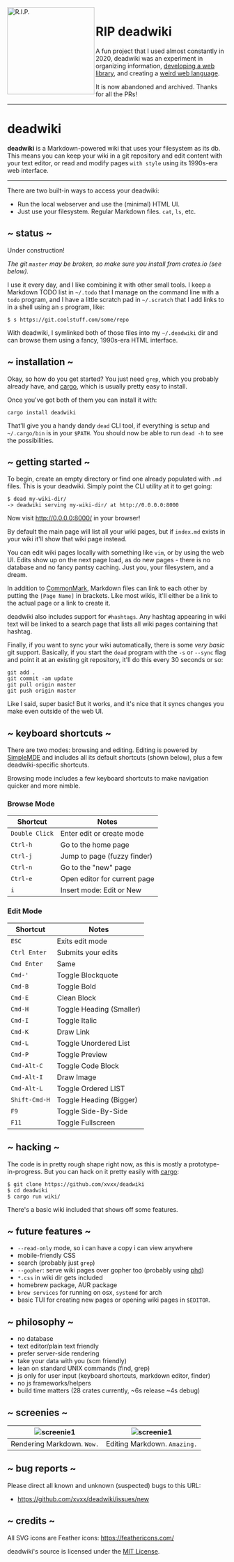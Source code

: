 <img src="/assets/img/rip.gif" alt="R.I.P." height="200" align="left">

# RIP deadwiki

A fun project that I used almost constantly in 2020, deadwiki was an 
experiment in organizing information,
[developing a web library](https://github.com/xvxx/vial),
and creating a [weird web language](https://github.com/xvxx/hatter).

It is now abandoned and archived. Thanks for all the PRs!

---

# deadwiki

**deadwiki** is a Markdown-powered wiki that uses your filesystem as
its db. This means you can keep your wiki in a git repository and edit
content with your text editor, or read and modify pages `with style`
using its 1990s-era web interface.

---

There are two built-in ways to access your deadwiki:

- Run the local webserver and use the (minimal) HTML UI.
- Just use your filesystem. Regular Markdown files. `cat`, `ls`, etc.

## ~ status ~

Under construction!

_The git `master` may be broken, so make sure you install from
crates.io (see below)._

I use it every day, and I like combining it with other small tools. I
keep a Markdown TODO list in `~/.todo` that I manage on the command
line with a `todo` program, and I have a little scratch pad in
`~/.scratch` that I add links to in a shell using an `s` program,
like:

    $ s https://git.coolstuff.com/some/repo

With deadwiki, I symlinked both of those files into my `~/.deadwiki`
dir and can browse them using a fancy, 1990s-era HTML interface.

## ~ installation ~

Okay, so how do you get started? You just need `grep`, which you
probably already have, and [cargo], which is usually pretty easy to
install.

Once you've got both of them you can install it with:

    cargo install deadwiki

That'll give you a handy dandy `dead` CLI tool, if everything is setup
and `~/.cargo/bin` is in your `$PATH`. You should now be able to run
`dead -h` to see the possibilities.

## ~ getting started ~

To begin, create an empty directory or find one already populated with
`.md` files. This is your deadwiki. Simply point the CLI utility at it
to get going:

    $ dead my-wiki-dir/
    -> deadwiki serving my-wiki-dir/ at http://0.0.0.0:8000

Now visit http://0.0.0.0:8000/ in your browser!

By default the main page will list all your wiki pages, but if
`index.md` exists in your wiki it'll show that wiki page instead.

You can edit wiki pages locally with something like `vim`, or by using
the web UI. Edits show up on the next page load, as do new pages -
there is no database and no fancy pantsy caching. Just you, your
filesystem, and a dream.

In addition to [CommonMark], Markdown files can link to each other by
putting the `[Page Name]` in brackets. Like most wikis, it'll either
be a link to the actual page or a link to create it.

deadwiki also includes support for `#hashtags`. Any hashtag appearing
in wiki text will be linked to a search page that lists all wiki pages
containing that hashtag.

Finally, if you want to sync your wiki automatically, there is some
_very basic_ git support. Basically, if you start the `dead`
program with the `-s` or `--sync` flag and point it at an existing git
repository, it'll do this every 30 seconds or so:

    git add .
    git commit -am update
    git pull origin master
    git push origin master

Like I said, super basic! But it works, and it's nice that it syncs
changes you make even outside of the web UI.

## ~ keyboard shortcuts ~

There are two modes: browsing and editing. Editing is powered by
[SimpleMDE] and includes all its default shortcuts (shown below), plus
a few deadwiki-specific shortcuts.

Browsing mode includes a few keyboard shortcuts to make navigation
quicker and more nimble.

### Browse Mode

| **Shortcut**   | **Notes**                    |
| -------------- | ---------------------------- |
| `Double Click` | Enter edit or create mode    |
| `Ctrl-h`       | Go to the home page          |
| `Ctrl-j`       | Jump to page (fuzzy finder)  |
| `Ctrl-n`       | Go to the "new" page         |
| `Ctrl-e`       | Open editor for current page |
| `i`            | Insert mode: Edit or New     |

### Edit Mode

| **Shortcut**  | **Notes**                |
| ------------- | ------------------------ |
| `ESC`         | Exits edit mode          |
| `Ctrl Enter`  | Submits your edits       |
| `Cmd Enter`   | Same                     |
| `Cmd-'`       | Toggle Blockquote        |
| `Cmd-B`       | Toggle Bold              |
| `Cmd-E`       | Clean Block              |
| `Cmd-H`       | Toggle Heading (Smaller) |
| `Cmd-I`       | Toggle Italic            |
| `Cmd-K`       | Draw Link                |
| `Cmd-L`       | Toggle Unordered List    |
| `Cmd-P`       | Toggle Preview           |
| `Cmd-Alt-C`   | Toggle Code Block        |
| `Cmd-Alt-I`   | Draw Image               |
| `Cmd-Alt-L`   | Toggle Ordered LIST      |
| `Shift-Cmd-H` | Toggle Heading (Bigger)  |
| `F9`          | Toggle Side-By-Side      |
| `F11`         | Toggle Fullscreen        |

## ~ hacking ~

The code is in pretty rough shape right now, as this is mostly a
prototype-in-progress. But you can hack on it pretty easily with
[cargo]:

    $ git clone https://github.com/xvxx/deadwiki
    $ cd deadwiki
    $ cargo run wiki/

There's a basic wiki included that shows off some features.

## ~ future features ~

- `--read-only` mode, so i can have a copy i can view anywhere
- mobile-friendly CSS
- search (probably just `grep`)
- `--gopher`: serve wiki pages over gopher too (probably using [phd])
- `*.css` in wiki dir gets included
- homebrew package, AUR package
- `brew services` for running on osx, `systemd` for arch
- basic TUI for creating new pages or opening wiki pages in `$EDITOR`.

## ~ philosophy ~

- no database
- text editor/plain text friendly
- prefer server-side rendering
- take your data with you (scm friendly)
- lean on standard UNIX commands (find, grep)
- js only for user input (keyboard shortcuts, markdown editor, finder)
- no js frameworks/helpers
- build time matters (28 crates currently, ~6s release ~4s debug)

## ~ screenies ~

| ![screenie1](/assets/img/screenie1.jpeg) | ![screenie1](/assets/img/screenie2.jpeg) |
| :--------------------------------------: | :--------------------------------------: |
|        Rendering Markdown. `Wow.`        |       Editing Markdown. `Amazing.`       |

## ~ bug reports ~

Please direct all known and unknown (suspected) bugs to this URL:

- https://github.com/xvxx/deadwiki/issues/new

## ~ credits ~

All SVG icons are Feather icons: https://feathericons.com/

deadwiki's source is licensed under the [MIT License].

[cargo]: https://rustup.rs
[simplemde]: https://simplemde.com/
[keys]: https://github.com/sparksuite/simplemde-markdown-editor#keyboard-shortcuts
[commonmark]: https://commonmark.org/
[phd]: https://github.com/xvxx/phd
[mit license]: https://opensource.org/licenses/MIT

